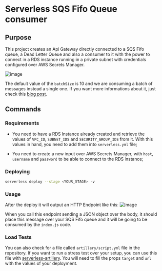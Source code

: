 # Serverless SQS Fifo Queue consumer

## Purpose

This project creates an Api Gateway directly connected to a SQS Fifo queue, a Dead Letter Queue and also a consumer to it with the power to connect in a RDS instance running in a private subnet with credentials configured over AWS Secrets Manager.

![image](https://user-images.githubusercontent.com/232648/102089338-d3d4f780-3dfa-11eb-9e2b-da381c32ec52.png)

The default value of the `batchSize` is 10 and we are consuming a batch of messages instead a single one. If you want more informations about it, just check this [blog post](https://www.serverlessguru.com/blog).

## Commands

### Requirements

- You need to have a RDS Instance already created and retrieve the values of `VPC_ID`, `SUBNET_IDS` and `SECURITY_GROUP_IDS` from it. With this values in hand, you need to add them into `serverless.yml` file;

- You need to create a new input over AWS Secrets Manager, with `host`, `username` and `password` to be able to connect to the RDS instance;

### Deploying

```bash
serverless deploy --stage <YOUR_STAGE> -v
```

### Usage

After the deploy it will output an HTTP Endpoint like this:
![image](https://user-images.githubusercontent.com/232648/102090439-3e3a6780-3dfc-11eb-86ee-734fce2e8ac2.png)

When you call this endpoint sending a JSON object over the body, it should place this message over your SQS Fifo queue and it will be going to be consumed by the `index.js` code.

### Load Tests

You can also check for a file called `artillery/script.yml` file in the repository. If you want to run a stress test over your setup, you can use this file with [serverless-artillery](https://github.com/Nordstrom/serverless-artillery). You will need to fill the props `target` and `url` with the values of your deployment.